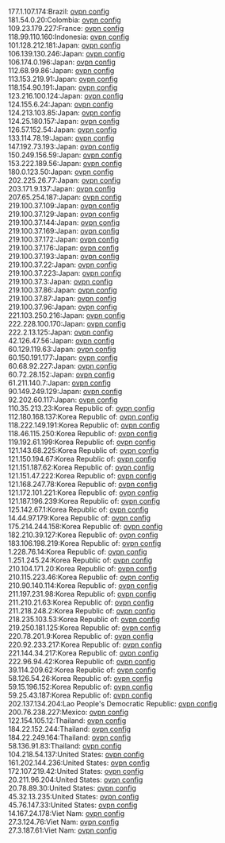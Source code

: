 177.1.107.174:Brazil: [ovpn config](vpn/177_1_107_174.ovpn)  
181.54.0.20:Colombia: [ovpn config](vpn/181_54_0_20.ovpn)  
109.23.179.227:France: [ovpn config](vpn/109_23_179_227.ovpn)  
118.99.110.160:Indonesia: [ovpn config](vpn/118_99_110_160.ovpn)  
101.128.212.181:Japan: [ovpn config](vpn/101_128_212_181.ovpn)  
106.139.130.246:Japan: [ovpn config](vpn/106_139_130_246.ovpn)  
106.174.0.196:Japan: [ovpn config](vpn/106_174_0_196.ovpn)  
112.68.99.86:Japan: [ovpn config](vpn/112_68_99_86.ovpn)  
113.153.219.91:Japan: [ovpn config](vpn/113_153_219_91.ovpn)  
118.154.90.191:Japan: [ovpn config](vpn/118_154_90_191.ovpn)  
123.216.100.124:Japan: [ovpn config](vpn/123_216_100_124.ovpn)  
124.155.6.24:Japan: [ovpn config](vpn/124_155_6_24.ovpn)  
124.213.103.85:Japan: [ovpn config](vpn/124_213_103_85.ovpn)  
124.25.180.157:Japan: [ovpn config](vpn/124_25_180_157.ovpn)  
126.57.152.54:Japan: [ovpn config](vpn/126_57_152_54.ovpn)  
133.114.78.19:Japan: [ovpn config](vpn/133_114_78_19.ovpn)  
147.192.73.193:Japan: [ovpn config](vpn/147_192_73_193.ovpn)  
150.249.156.59:Japan: [ovpn config](vpn/150_249_156_59.ovpn)  
153.222.189.56:Japan: [ovpn config](vpn/153_222_189_56.ovpn)  
180.0.123.50:Japan: [ovpn config](vpn/180_0_123_50.ovpn)  
202.225.26.77:Japan: [ovpn config](vpn/202_225_26_77.ovpn)  
203.171.9.137:Japan: [ovpn config](vpn/203_171_9_137.ovpn)  
207.65.254.187:Japan: [ovpn config](vpn/207_65_254_187.ovpn)  
219.100.37.109:Japan: [ovpn config](vpn/219_100_37_109.ovpn)  
219.100.37.129:Japan: [ovpn config](vpn/219_100_37_129.ovpn)  
219.100.37.144:Japan: [ovpn config](vpn/219_100_37_144.ovpn)  
219.100.37.169:Japan: [ovpn config](vpn/219_100_37_169.ovpn)  
219.100.37.172:Japan: [ovpn config](vpn/219_100_37_172.ovpn)  
219.100.37.176:Japan: [ovpn config](vpn/219_100_37_176.ovpn)  
219.100.37.193:Japan: [ovpn config](vpn/219_100_37_193.ovpn)  
219.100.37.22:Japan: [ovpn config](vpn/219_100_37_22.ovpn)  
219.100.37.223:Japan: [ovpn config](vpn/219_100_37_223.ovpn)  
219.100.37.3:Japan: [ovpn config](vpn/219_100_37_3.ovpn)  
219.100.37.86:Japan: [ovpn config](vpn/219_100_37_86.ovpn)  
219.100.37.87:Japan: [ovpn config](vpn/219_100_37_87.ovpn)  
219.100.37.96:Japan: [ovpn config](vpn/219_100_37_96.ovpn)  
221.103.250.216:Japan: [ovpn config](vpn/221_103_250_216.ovpn)  
222.228.100.170:Japan: [ovpn config](vpn/222_228_100_170.ovpn)  
222.2.13.125:Japan: [ovpn config](vpn/222_2_13_125.ovpn)  
42.126.47.56:Japan: [ovpn config](vpn/42_126_47_56.ovpn)  
60.129.119.63:Japan: [ovpn config](vpn/60_129_119_63.ovpn)  
60.150.191.177:Japan: [ovpn config](vpn/60_150_191_177.ovpn)  
60.68.92.227:Japan: [ovpn config](vpn/60_68_92_227.ovpn)  
60.72.28.152:Japan: [ovpn config](vpn/60_72_28_152.ovpn)  
61.211.140.7:Japan: [ovpn config](vpn/61_211_140_7.ovpn)  
90.149.249.129:Japan: [ovpn config](vpn/90_149_249_129.ovpn)  
92.202.60.117:Japan: [ovpn config](vpn/92_202_60_117.ovpn)  
110.35.213.23:Korea Republic of: [ovpn config](vpn/110_35_213_23.ovpn)  
112.180.168.137:Korea Republic of: [ovpn config](vpn/112_180_168_137.ovpn)  
118.222.149.191:Korea Republic of: [ovpn config](vpn/118_222_149_191.ovpn)  
118.46.115.250:Korea Republic of: [ovpn config](vpn/118_46_115_250.ovpn)  
119.192.61.199:Korea Republic of: [ovpn config](vpn/119_192_61_199.ovpn)  
121.143.68.225:Korea Republic of: [ovpn config](vpn/121_143_68_225.ovpn)  
121.150.194.67:Korea Republic of: [ovpn config](vpn/121_150_194_67.ovpn)  
121.151.187.62:Korea Republic of: [ovpn config](vpn/121_151_187_62.ovpn)  
121.151.47.222:Korea Republic of: [ovpn config](vpn/121_151_47_222.ovpn)  
121.168.247.78:Korea Republic of: [ovpn config](vpn/121_168_247_78.ovpn)  
121.172.101.221:Korea Republic of: [ovpn config](vpn/121_172_101_221.ovpn)  
121.187.196.239:Korea Republic of: [ovpn config](vpn/121_187_196_239.ovpn)  
125.142.67.1:Korea Republic of: [ovpn config](vpn/125_142_67_1.ovpn)  
14.44.97.179:Korea Republic of: [ovpn config](vpn/14_44_97_179.ovpn)  
175.214.244.158:Korea Republic of: [ovpn config](vpn/175_214_244_158.ovpn)  
182.210.39.127:Korea Republic of: [ovpn config](vpn/182_210_39_127.ovpn)  
183.106.198.219:Korea Republic of: [ovpn config](vpn/183_106_198_219.ovpn)  
1.228.76.14:Korea Republic of: [ovpn config](vpn/1_228_76_14.ovpn)  
1.251.245.24:Korea Republic of: [ovpn config](vpn/1_251_245_24.ovpn)  
210.104.171.20:Korea Republic of: [ovpn config](vpn/210_104_171_20.ovpn)  
210.115.223.46:Korea Republic of: [ovpn config](vpn/210_115_223_46.ovpn)  
210.90.140.114:Korea Republic of: [ovpn config](vpn/210_90_140_114.ovpn)  
211.197.231.98:Korea Republic of: [ovpn config](vpn/211_197_231_98.ovpn)  
211.210.21.63:Korea Republic of: [ovpn config](vpn/211_210_21_63.ovpn)  
211.218.248.2:Korea Republic of: [ovpn config](vpn/211_218_248_2.ovpn)  
218.235.103.53:Korea Republic of: [ovpn config](vpn/218_235_103_53.ovpn)  
219.250.181.125:Korea Republic of: [ovpn config](vpn/219_250_181_125.ovpn)  
220.78.201.9:Korea Republic of: [ovpn config](vpn/220_78_201_9.ovpn)  
220.92.233.217:Korea Republic of: [ovpn config](vpn/220_92_233_217.ovpn)  
221.144.34.217:Korea Republic of: [ovpn config](vpn/221_144_34_217.ovpn)  
222.96.94.42:Korea Republic of: [ovpn config](vpn/222_96_94_42.ovpn)  
39.114.209.62:Korea Republic of: [ovpn config](vpn/39_114_209_62.ovpn)  
58.126.54.26:Korea Republic of: [ovpn config](vpn/58_126_54_26.ovpn)  
59.15.196.152:Korea Republic of: [ovpn config](vpn/59_15_196_152.ovpn)  
59.25.43.187:Korea Republic of: [ovpn config](vpn/59_25_43_187.ovpn)  
202.137.134.204:Lao People's Democratic Republic: [ovpn config](vpn/202_137_134_204.ovpn)  
200.76.238.227:Mexico: [ovpn config](vpn/200_76_238_227.ovpn)  
122.154.105.12:Thailand: [ovpn config](vpn/122_154_105_12.ovpn)  
184.22.152.244:Thailand: [ovpn config](vpn/184_22_152_244.ovpn)  
184.22.249.164:Thailand: [ovpn config](vpn/184_22_249_164.ovpn)  
58.136.91.83:Thailand: [ovpn config](vpn/58_136_91_83.ovpn)  
104.218.54.137:United States: [ovpn config](vpn/104_218_54_137.ovpn)  
161.202.144.236:United States: [ovpn config](vpn/161_202_144_236.ovpn)  
172.107.219.42:United States: [ovpn config](vpn/172_107_219_42.ovpn)  
20.211.96.204:United States: [ovpn config](vpn/20_211_96_204.ovpn)  
20.78.89.30:United States: [ovpn config](vpn/20_78_89_30.ovpn)  
45.32.13.235:United States: [ovpn config](vpn/45_32_13_235.ovpn)  
45.76.147.33:United States: [ovpn config](vpn/45_76_147_33.ovpn)  
14.167.24.178:Viet Nam: [ovpn config](vpn/14_167_24_178.ovpn)  
27.3.124.76:Viet Nam: [ovpn config](vpn/27_3_124_76.ovpn)  
27.3.187.61:Viet Nam: [ovpn config](vpn/27_3_187_61.ovpn)  
